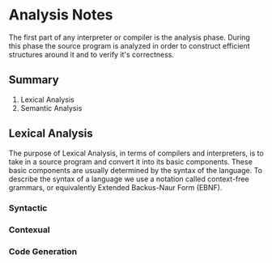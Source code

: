 <style>
    body {
        width: 700px;
        margin-left: auto;
        margin-right: 75px;
    }

    ol ol {
        list-style-type: upper-alpha;
    }
    ol ol li {
        padding-left: 10px;
    }

    img {
        display:block;
        margin-left: auto;
        margin-right: auto;
    }

    details {
        position:absolute;
        left: 15px;
        max-width: 215px;
    }

</style>

# Analysis Notes #

The first part of any interpreter or compiler is the analysis phase.  During this phase the source program is analyzed in order to construct efficient structures around it and to verify it's correctness.

## Summary ##

1. Lexical Analysis
1. Semantic Analysis



## Lexical Analysis

The purpose of Lexical Analysis, in terms of compilers and interpreters, is to take in a source program and convert it into its basic components. 
These basic components are usually determined by the syntax of the language.  To describe the syntax of a language we use a notation called context-free grammars, or equivalently Extended Backus-Naur Form (EBNF).

### Syntactic



### Contexual

### Code Generation
